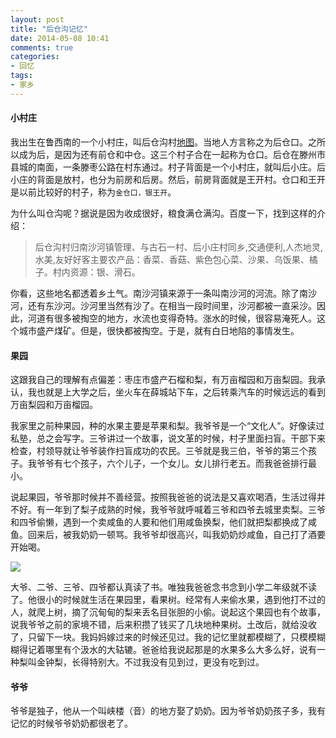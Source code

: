 ```yaml
---
layout: post
title: "后仓沟记忆"
date: 2014-05-08 10:41
comments: true
categories: 
- 回忆
tags:
- 家乡
---
```



#### 小村庄

我出生在鲁西南的一个小村庄，叫后仓沟村[地图](http://j.map.baidu.com/JWXVr)。当地人方言称之为后仓口。之所以成为后，是因为还有前仓和中仓。这三个村子合在一起称为仓口。后仓在滕州市县城的南面，一条滕枣公路在村东通过。村子背面是一个小村庄，就叫后小庄。后小庄的背面是放村，也分为前房和后房。然后，前房背面就是王开村。仓口和王开是以前比较好的村子，称为`金仓口，银王开`。

为什么叫仓沟呢？据说是因为收成很好，粮食满仓满沟。百度一下，找到这样的介绍：

> 后仓沟村归南沙河镇管理、与古石一村、后小庄村同乡,交通便利,人杰地灵,水美,友好好客主要农产品：香菜、香菇、紫色包心菜、沙果、乌饭果、橘子。村内资源：银、滑石。

你看，这些地名都透着乡土气。南沙河镇来源于一条叫南沙河的河流。除了南沙河，还有东沙河。沙河里当然有沙了。在相当一段时间里，沙河都被一直采沙。因此，河道有很多被掏空的地方，水流也变得奇特。涨水的时候，很容易淹死人。这个城市盛产煤矿。但是，很快都被掏空。于是，就有白日地陷的事情发生。

#### 果园

这跟我自己的理解有点偏差：枣庄市盛产石榴和梨，有万亩榴园和万亩梨园。我承认，我也就是上大学之后，坐火车在薛城站下车，之后转乘汽车的时候远远的看到万亩梨园和万亩榴园。

我家里之前种果园，种的水果主要是苹果和梨。我爷爷是一个“文化人”。好像读过私塾，总之会写字。三爷讲过一个故事，说文革的时候，村子里面扫盲。干部下来检查，村领导就让爷爷装作扫盲成功的农民。三爷就是我三伯，爷爷的第三个孩子。我爷爷有七个孩子，六个儿子，一个女儿。女儿排行老五。而我爸爸排行最小。

说起果园，爷爷那时候并不善经营。按照我爸爸的说法是又喜欢喝酒，生活过得并不好。有一年到了梨子成熟的时候，我爷爷就呼喊着三爷和四爷去城里卖梨。三爷和四爷偷懒，遇到一个卖咸鱼的人要和他们用咸鱼换梨，他们就把梨都换成了咸鱼。回来后，被我奶奶一顿骂。我爷爷却很高兴，叫我奶奶炒咸鱼，自己打了酒要开始喝。

![](http://photo.ccoo.cn/webdiy/pic/2010716/201071610143083.jpg)

大爷、二爷、三爷、四爷都认真读了书。唯独我爸爸念书念到小学二年级就不读了。他很小的时候就生活在果园里，看果树。经常有人来偷水果，遇到他打不过的人，就爬上树，摘了沉甸甸的梨来丢名目张胆的小偷。说起这个果园也有个故事，说我爷爷之前的家境不错，后来积攒了钱买了几块地种果树。土改后，就给没收了，只留下一块。我妈妈嫁过来的时候还见过。我的记忆里就都模糊了，只模模糊糊得记着哪里有个汲水的大轱辘。爸爸给我说起那是的水果多么大多么好，说有一种梨叫金钟梨，长得特别大。不过我没有见到过，更没有吃到过。

#### 爷爷

爷爷是独子，他从一个叫峡楼（音）的地方娶了奶奶。因为爷爷奶奶孩子多，我有记忆的时候爷爷奶奶都很老了。
